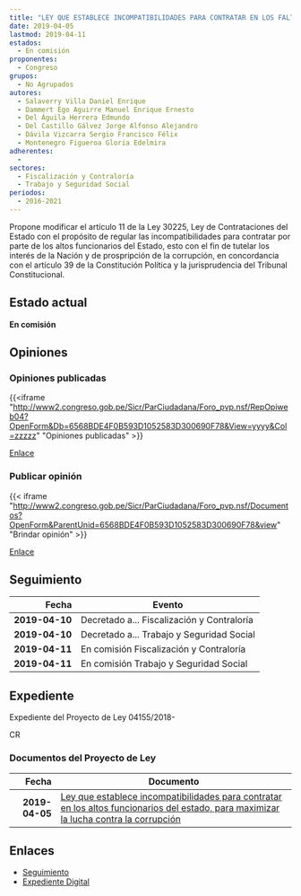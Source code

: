 ```yaml
---
title: "LEY QUE ESTABLECE INCOMPATIBILIDADES PARA CONTRATAR EN LOS FALTOS FUNCIONARIOS DEL ESTADO, PARA MAXIMIZAR LA LUCHA CONTRA LA CORRUPCIÓN"
date: 2019-04-05
lastmod: 2019-04-11
estados: 
  - En comisión
proponentes: 
  - Congreso
grupos: 
  - No Agrupados
autores: 
  - Salaverry Villa Daniel Enrique
  - Dammert Ego Aguirre Manuel Enrique Ernesto
  - Del Águila Herrera Edmundo
  - Del Castillo Gálvez Jorge Alfonso Alejandro
  - Dávila Vizcarra Sergio Francisco Félix
  - Montenegro Figueroa Gloria Edelmira
adherentes: 
  - 
sectores: 
  - Fiscalización y Contraloría
  - Trabajo y Seguridad Social
periodos: 
  - 2016-2021
---
```


Propone modificar el artículo 11 de la Ley 30225, Ley de Contrataciones del Estado con el propósito de regular las incompatibilidades para contratar por parte de los altos funcionarios del Estado, esto con el fin de tutelar los interés de la Nación y de prospripción de la corrupción, en concordancia con el artículo 39 de la Constitución Política y la jurisprudencia del Tribunal Constitucional.


## Estado actual

**En comisión**

## Opiniones

### Opiniones publicadas

{{<iframe "http://www2.congreso.gob.pe/Sicr/ParCiudadana/Foro_pvp.nsf/RepOpiweb04?OpenForm&Db=6568BDE4F0B593D1052583D300690F78&View=yyyy&Col=zzzzz" "Opiniones publicadas" >}}

[Enlace](http://www2.congreso.gob.pe/Sicr/ParCiudadana/Foro_pvp.nsf/RepOpiweb04?OpenForm&Db=6568BDE4F0B593D1052583D300690F78&View=yyyy&Col=zzzzz)
### Publicar opinión

{{< iframe "http://www2.congreso.gob.pe/Sicr/ParCiudadana/Foro_pvp.nsf/Documentos?OpenForm&ParentUnid=6568BDE4F0B593D1052583D300690F78&view" "Brindar opinión" >}}

[Enlace](http://www2.congreso.gob.pe/Sicr/ParCiudadana/Foro_pvp.nsf/Documentos?OpenForm&ParentUnid=6568BDE4F0B593D1052583D300690F78&view)

## Seguimiento

| Fecha | Evento |
|------:|--------|
| **2019-04-10** | Decretado a... Fiscalización y Contraloría|
| **2019-04-10** | Decretado a... Trabajo y Seguridad Social|
| **2019-04-11** | En comisión Fiscalización y Contraloría|
| **2019-04-11** | En comisión Trabajo y Seguridad Social|


## Expediente

Expediente del Proyecto de Ley 04155/2018-

CR


### Documentos del Proyecto de Ley

| Fecha | Documento |
|------:|--------|
| **2019-04-05** | [Ley que establece incompatibilidades para contratar en los altos funcionarios del estado, para maximizar la lucha contra la corrupción](http://www.leyes.congreso.gob.pe/Documentos/2016_2021/Proyectos_de_Ley_y_de_Resoluciones_Legislativas/PL0415520190405..pdf) |

## Enlaces 

- [Seguimiento](http://www2.congreso.gob.pe/Sicr/TraDocEstProc/CLProLey2016.nsf/f7fff46988ca05b1052578e100829cc7/c7ac21a7f742a57f052583d3006c7932?OpenDocument)
- [Expediente Digital](http://www2.congreso.gob.pe/Sicr/TraDocEstProc/CLProLey2016.nsf/f7fff46988ca05b1052578e100829cc7/c7ac21a7f742a57f052583d3006c7932?OpenDocument&Click=05257FB7005EB655.eb71d0cf91d8294e05256cdf006b5706/$Body/0.1C6C)
